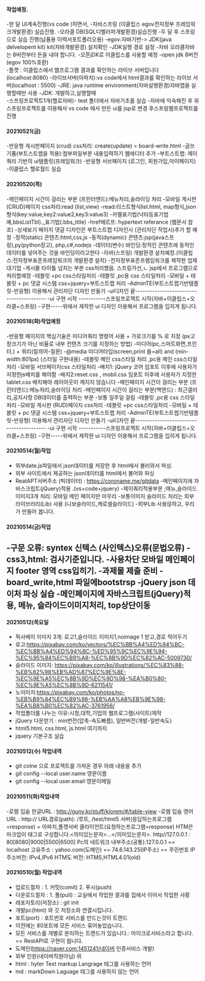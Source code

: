 #### 작업예정.
-한 달 UI계속진행(vs code )하면서,
-자바스프링 (이클립스 egov전자정부 프레임워크개발환경) 실습진행.
-오라클 DB(SQL디벨러퍼개발환경)실습진행
-두 달 후 스프링으로 실습 진행(납품용 이력서포트폴리오용)
-egov:자바기반-> JDK(java delvelopent kit) kit(자바개발환경) 설치확인
-JDK실행 경로 설정
-자바 오라클자바는 8버전부터 돈을 내야 합니다.
-오픈jDK로 이클립스를 사용할 예정
-open jdk 8버전 (egov 100%호환)   
-톰캣 : 이클립스에서 웹프로그램 결과를 확인하는 라이브 서버입니다(localhost:8080)
-라이브서버(아파치):vs code에서 html결과를 확인하는 라이브 서버(localhost : 5500) 
-JRE: java runtime environment(자바실행환경)자바앱을 실행할때만 사용
-JDK: 개발하고,실행할때  
-스프링프로젝트1개(헬로자바)- test 폴더에서 자바기초를 실습
-자바에 익숙해진 후 위 스프링프로젝트를 이용해서 
vs code 에서 만든 ui를 jsp로 변경 후스프링웹프로젝트를 진행

#### 20210521(금)
-반응형 게시판페이지 (crud) css처리: create(update) = board-write.html
-글쓰기폼(부트스트랩을 적용):첨부파일부분 내용입력하기 웹에디터 추가
-부트스트랩: 제이쿼리 기반의 ui템플릿(프레임워크)
-반응형 서브페이지 (로그인, 회원가입,마이페이지)
-이클립스 헬로월드 실습

#### 20210520(목)
-메인페이지 시간이 걸리는 부분 (프린터엔드):메뉴처리,슬라이딩 처리
-모바일 게시판 (CRUD)페이지 css처리:read (list,view)
-read:리스트형식list.html, map형식,json형식(key:value,key2:value2,key3:value3)
-카멜표기법(낙타등표기법 예,bbsListTbl)._표기법(.bbs_title)
-href헤르프: hypertext referance (웹문서 참조)
-상세보기 페이지 댓글 디자인은 부트스트랩 디자인시 (관리자단 작업시)추가 할 예정
-정적(static) 콘텐츠:html,css,js
-동적(dynamic)  콘텐츠:jsp(java스프링),py(python장고), php,c#,nodejs
-데이터(변수) 바인딩:정적인 콘텐츠에 동적인 데이터를 넣어주는 것을 바인딩이라고한다
-자바(스프링) 개발환경 설치예정.(이클립스:전자정부표준프레임워크의 개발환경 설치)
-전자정부표준프렘임워크를 제작한 업체 대기업
-게시물 타이틀 넘치는 부분 css처리했음. 스프링가선,ㄴ jsp에서 프로그램으로 처리할예정
-테블릿 +pc css스타일처리
-테블릿 ,pc용 css 스타일처리
-모바일 + 테블릿 + pc 댓글 시스템 css+jquery+부트스트랩 처리
-AdminTE(부트스트랩기반템플릿-반응형) 이용해서 관리자단 디자인 만들기
-ui디자인 끝-----------------------------------------
-ui 구현 시작 -----------스프링프로젝트 시작(자바+이클립스+오라클+스프링)
-구현-----위에서 제작한 ui 디자인 이용해서 프로그램을 입히게 됩니다.

#### 20210518(화)작업예정
-반응형 페이지의 핵심기술은 미디어쿼리 명령어 사용 + 가로크기를 % 로 지정 (px고정크기가
아닌 비율로 내부 컨텐츠 크기를 지정하는 방법)
-미디어(pc,스마트화면,프린터.) + 쿼리(질의어-질문)
-@media 미디어타입(screen,print 들=all) and (min-width:801px) (스타일 구현내용)
-테블릿 메인 css스타일 처리 ,pc용 메인 css스타일 처리
-모바일 서브페이지css 스타일처리
-배치1: jQuery 코어 임포트 이후에 사용자가 지정한js배치를 해야함
-배치2:reset.css , mobil.css 임포트 이후에 사용자가 지정한 tablet.css 배치해야 레이아웃이 깨지지 않습니다
-메인페이지 시간이 걸리는 부분 (프린터엔드):메뉴처리,슬라이딩 처리
-메인페이지 시간이 걸리는 부분(백앤드) : 최근갤러리,공지사항 DB데이터를 촐력하는 부분
-보통 일주일 걸림
-테블릿 ,pc용 css 스타일처리
-모바일 게시판 (RUD)페이지 css처리
-테블릿 +pc css스타일처리
-모바일 + 테블릿 + pc 댓글 시스템 css+jquery+부트스트랩 처리
-AdminTE(부트스트랩기반템플릿-반응형) 이용해서 관리자단 디자인 만들기
-ui디자인 끝-----------------------------------------
-ui 구현 시작 -----------스프링프로젝트 시작(자바+이클립스+오라클+스프링)
-구현-----위에서 제작한 ui 디자인 이용해서 프로그램을 입히게 됩니다.


#### 20210514(월)작업
- 외부date.js파일에서 json데이터를 저장한 후 html에서 불러와서 파싱.
- 외부 사이트에서 제공하는 json데이터를 html에서 불어와 파싱
- ReatAPT서버주소 (빅데이터) : https://coroname.me/gitdata
-메인페이지에 자바스크립트(jQuery)적용 .(vs+code+jquery)
-제이쿼리적용부분 ;메뉴,슬라이드이미지3개 처리: 모바일 메인 페이지만 마무리
-보통이미지 슬라이드 처리는 외부 라이브러리(Lib) 사용 (니보슬라이드,캐로셀슬라이드)
-외부Lib 사용않하고, 우리가 만들어 봅니다.

#### 20210514(금)작업
-구문 오류: syntex 신텍스 (사인텍스)오류(문법오류)
-css3,html: 검사기준입니다.
-사용차단 모바일 메인페이지 footer 영역 css입히기.
-과제물 제출 준비
-board_write,html 파일에bootstrsp
-jQuery json 데이처 파싱 실습
-메인페이지에 자바스크립트(jQuery)적용, 메뉴, 슬라이드이미지처리, top상단이동
-
#### 20210512(목요일
- 픽사베이 이미지 3개: 로고1,슬라이드 이미지1,noimage 1 받고,경로 적어두기
- 로고:https://pixabay.com/ko/vectors/%EC%BB%A4%ED%94%BC-%EC%BB%A4%ED%94%BC-%ED%95%9C%EC%9E%94-%EC%95%84%EC%B9%A8-%EC%8B%9D%EC%82%AC-5009730/
- 슬라이드 이미지: https://pixabay.com/ko/illustrations/%EC%83%88-%EB%82%98%EB%AD%87%EC%9E%8E-%EC%9E%A5%EC%8B%9D%EC%9D%98-%EA%B0%80-%EC%9E%A5%EC%8B%9D-6211541/
- 노이미지:https://pixabay.com/ko/photos/no-%EB%B9%84%EC%B9%98-%EB%AA%A8%EB%9E%98-%EA%B8%B0%EC%82%AC-3761956/
- 작업폴더를 나누는 이유:시청,대학,기업의 웹프로그램(사이트)제작 
- jQuery 다운받기 : min번전(압축-속도빠름), 일반버전(개발-일반속도)
- html5.html, css.html, js.html 여기까지
- jquery 기본구조 실습
#### 20210512(수) 작업내역
- git colne 으로 프로젝트를 가져온 경우 아래 내용을 추가
- git config --local user.name 영문이름
- git config --local user.email 영문이메일

#### 20210511(화)작업내역
-로렘 입숨 한글URL : http://guny.kr/stuff/klorem/#/table-view
-로렘 입숨 영어URL : http://
URL경로(path): /루트, /test/html5
서버(응답하는프로그램=response) = 아파치,폴캣서버
클라이언트(요청하는프로그램=response)
HTM은 마크업이 태그로 구성합니다.<의미있는문자>...</의미있는문자>.
http//127.0.0.1 : 80[8080|9000|5500|6500]
Pc의 네트워크 내부주소(공통):127.0.0.1 == locaihost
고유주소 : yahoo.com(도메인) == 74.6.143.25(IP주소) == 주민번호
IP주소버전: IPv4,IPv6
HTM도 버전: HTMS,HTML4.01(old)

#### 20210510(월) 작업내역
- 업로드절차 : 1. 커밋(comit) 2. 푸시(push)
- 다운로드절차 : 1. 풀(pull) : 교실에서 작업한 결과를 집에서 이어서 작업한 사황
- 레포지토리(저장소) : git init 
- 개발pc(html) 와 깃 저장소와 연결시킵니다.
- 포트(port) : 포트번호 서비스를 만드는것이 트랜드
- 이전에는 80포트에 모든 서비스 묶어놓았습니다.
- 모든 서비스를 개별로 분리하는 트랜드가 있습니다.:
마이크로서비스라고 합니다. == RestAPI로 구현이 됩니다.
- 도메인(https://naver.com:1451241/네이버 인증서비스 개발)
- 외부 인원(네이버직원아님) 위
- html : hyter Text markup Langrage 태그를 사용하는 언어
- md : markDown Laguage 태그를 사용하지 않는 언어
